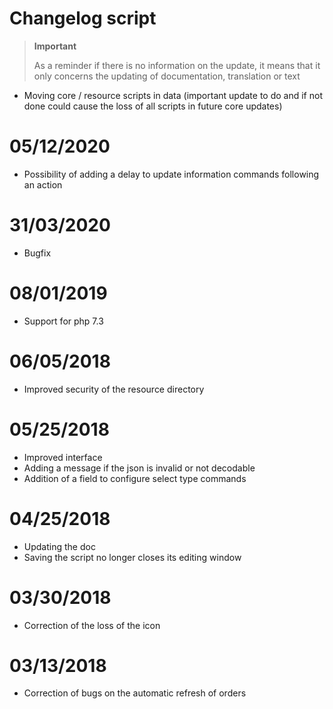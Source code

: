 # Changelog script

>**Important**
>
>As a reminder if there is no information on the update, it means that it only concerns the updating of documentation, translation or text

- Moving core / resource scripts in data (important update to do and if not done could cause the loss of all scripts in future core updates)

# 05/12/2020

- Possibility of adding a delay to update information commands following an action

# 31/03/2020

- Bugfix

# 08/01/2019

- Support for php 7.3

# 06/05/2018

- Improved security of the resource directory

# 05/25/2018

- Improved interface
- Adding a message if the json is invalid or not decodable
- Addition of a field to configure select type commands

# 04/25/2018

- Updating the doc
- Saving the script no longer closes its editing window

# 03/30/2018

- Correction of the loss of the icon

# 03/13/2018

- Correction of bugs on the automatic refresh of orders
